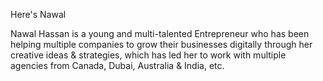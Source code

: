 Here's Nawal 

Nawal Hassan is a young and multi-talented Entrepreneur who has been helping multiple companies to grow their businesses digitally through her creative ideas & strategies, which has led her to work with multiple agencies from Canada, Dubai, Australia & India, etc.
                                                                                                                                                                                                                                                                                                                                                                                                                                                                                                                                                                                                                                                                                                                    
